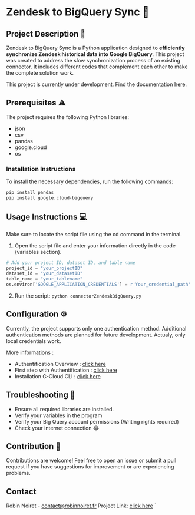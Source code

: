 # Zendesk to BigQuery Sync 🔄

## Project Description 📰
Zendesk to BigQuery Sync is a Python application designed to **efficiently synchronize Zendesk historical data into Google BigQuery**. This project was created to address the slow synchronization process of an existing connector. It includes different codes that complement each other to make the complete solution work.

This project is currently under development. Find the documentation [here](https://github.com/RobinNoiret/Connector_ZendeskBigQuery/blob/b54cd2f845c11ae0e6f3511d9cc095f576bae0e1/Documentation/Documentation.md).

## Prerequisites ⚠
The project requires the following Python libraries:

- json
- csv
- pandas
- google.cloud
- os

### Installation Instructions
To install the necessary dependencies, run the following commands:

```bash
pip install pandas
pip install google.cloud-bigquery
```

## Usage Instructions 💻
Make sure to locate the script file using the cd command in the terminal.

1. Open the script file and enter your information directly in the code (variables section).

```python
# Add your project ID, dataset ID, and table name
project_id = "your_projectID"
dataset_id = "your_datasetID"
table_name = "your_tablename"
os.environ['GOOGLE_APPLICATION_CREDENTIALS'] = r'Your_credential_path'
```

2. Run the script: ` python connectorZendeskBigQuery.py `

## Configuration ⚙
Currently, the project supports only one authentication method. Additional authentication methods are planned for future development. Actualy, only local credentials work.

More informations :
- Authentification Overview : [click here](https://cloud.google.com/bigquery/docs/authentication?hl=fr)
- First step with Authentification : [click here](https://cloud.google.com/bigquery/docs/authentication?hl=fr)
- Installation G-Cloud CLI : [click here](https://cloud.google.com/sdk/docs/install?hl=fr)

## Troubleshooting 🔨
- Ensure all required libraries are installed.
- Verify your variables in the program
- Verify your Big Query account permissions (Writing rights required)
- Check your internet connection 😂


## Contribution 🤝
Contributions are welcome! Feel free to open an issue or submit a pull request if you have suggestions for improvement or are experiencing problems.

## Contact

Robin Noiret - contact@robinnoiret.fr
Project Link: [click here](https://github.com/RobinNoiret/Connector_ZendeskBigQuery) `
